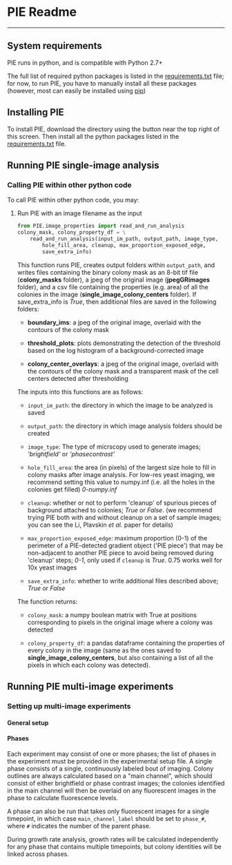 # PIE Readme
---

## System requirements

PIE runs in python, and is compatible with Python 2.7+

The full list of required python packages is listed in the [requirements.txt](https://github.com/Siegallab/PIE/tree/master/requirements.txt) file; for now, to run PIE, you have to manually install all these packages (however, most can easily be installed using [pip](https://pip.pypa.io/en/stable/))

## Installing PIE

To install PIE, download the directory using the button near the top right of this screen. Then install all the python packages listed in the [requirements.txt](https://github.com/Siegallab/PIE/tree/master/requirements.txt) file.

## Running PIE single-image analysis

### Calling PIE within other python code

To call PIE within other python code, you may:
1. Run PIE with an image filename as the input
   ```python
   from PIE.image_properties import read_and_run_analysis
   colony_mask, colony_property_df = \
       read_and_run_analysis(input_im_path, output_path, image_type,
           hole_fill_area, cleanup, max_proportion_exposed_edge,
           save_extra_info)
   ```
   This function runs PIE, creates output folders within `output_path`, and writes files containing the binary colony mask as an 8-bit tif file (**colony_masks** folder), a jpeg of the original image (**jpegGRimages** folder), and a csv file containing the properties (e.g. area) of all the colonies in the image (**single_image_colony_centers** folder). If save_extra_info is *True*, then additional files are saved in the following folders:

   * **boundary_ims**: a jpeg of the original image, overlaid with the contours of the colony mask

   * **threshold_plots**: plots demonstrating the detection of the threshold based on the log histogram of a background-corrected image

   * **colony_center_overlays**: a jpeg of the original image, overlaid with the contours of the colony mask and a transparent mask of the cell centers detected after thresholding

   The inputs into this functions are as follows:

   * `input_im_path`: the directory in which the image to be analyzed is saved

   * `output_path`: the directory in which image analysis folders should be created

   * `image_type`: The type of micrscopy used to generate images; *'brightfield'* or *'phasecontrast'*

   * `hole_fill_area`: the area (in pixels) of the largest size hole to fill in colony masks after image analysis. For low-res yeast imaging, we recommend setting this value to numpy.inf (i.e. all the holes in the colonies get filled) *0-numpy.inf*

   * `cleanup`: whether or not to perform 'cleanup' of spurious pieces of background attached to colonies; *True* or *False*. (we recommend trying PIE both with and without cleanup on a set of sample images; you can see the Li, Plavskin *et al.* paper for details)

   * `max_proportion_exposed_edge`: maximum proportion (0-1) of the perimeter of a PIE-detected gradient object ('PIE piece') that may be non-adjacent to another PIE piece to avoid being removed during 'cleanup' steps; *0-1*, only used if `cleanup` is *True*. 0.75 works well for 10x yeast images

   * `save_extra_info`: whether to write additional files described above; *True* or *False*

   The function returns:

   * `colony_mask`: a numpy boolean matrix with True at positions corresponding to pixels in the original image where a colony was detected

   * `colony_property_df`: a pandas dataframe containing the properties of every colony in the image (same as the ones saved to **single_image_colony_centers**, but also containing a list of all the pixels in which each colony was detected).

## Running PIE multi-image experiments

### Setting up multi-image experiments

#### General setup

#### Phases

Each experiment may consist of one or more phases; the list of phases in the experiment must be provided in the experimental setup file. A single phase consists of a single, continuously labeled bout of imaging. Colony outlines are always calculated based on a "main channel", which should consist of either brightfield or phase contrast images; the colonies identified in the main channel will then be overlaid on any fluorescent images in the phase to calculate fluorescence levels.

A phase can also be run that takes only fluorescent images for a single timepoint, in which case `main_channel_label` should be set to `phase_#`, where `#` indicates the number of the parent phase.

During growth rate analysis, growth rates will be calculated independently for any phase that contains multiple timepoints, but colony identities will be linked across phases.
